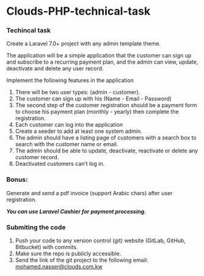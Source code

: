 # Clouds-PHP-technical-task

### Techincal task

Create a Laravel 7.0+ project with any admin template theme.

The application will be a simple application that the customer can sign up and subscribe
to a recurring payment plan, and the admin can view, update, deactivate and delete any
user record.

Implement the following features in the application
1. There will be two user types: (admin - customer).
2. The customer can sign up with his (Name - Email - Password)
3. The second step of the customer registration should be a payment form to choose
his payment plan (monthly - yearly) then complete the registration.
4. Each customer can log into the application
5. Create a seeder to add at least one system admin.
6. The admin should have a listing page of customers with a search box to search
with the customer name or email.
7. The admin should be able to update, deactivate, reactivate or delete any customer
record.
8. Deactivated customers can’t log in.

### Bonus: 
Generate and send a pdf invoice (support Arabic chars) after user registration. 


***You can use Laravel Cashier for payment processing.***

### Submiting the code

1. Push your code to any version control (git) website (GitLab, GitHub, Bitbucket) with commits.
2. Make sure the repo is publicly accessible.
3. Send the link of the git project to the following email: mohamed.nasser@clouds.com.kw 
